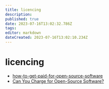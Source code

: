 ```yaml
---
title: licencing
description: 
published: true
date: 2023-07-16T13:02:32.786Z
tags: 
editor: markdown
dateCreated: 2023-07-16T13:02:10.234Z
---
```


# licencing

* [how-to-get-paid-for-open-source-software](https://keygen.sh/blog/how-to-get-paid-for-open-source-software/)
* [Can You Charge for Open-Source Software?](https://www.pythonguis.com/faq/charge-for-open-source-software/)